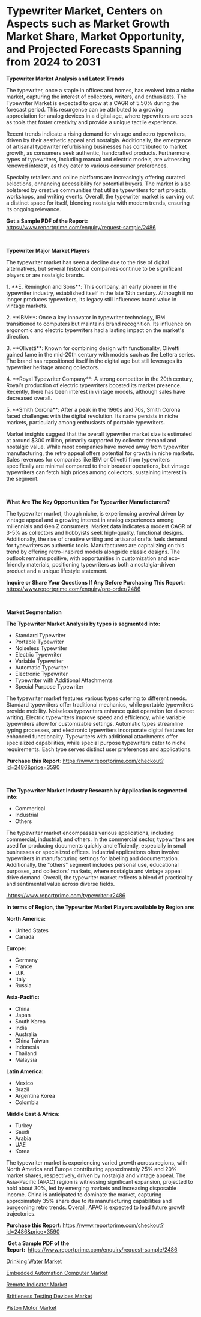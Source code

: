 <p><h1>Typewriter Market, Centers on Aspects such as Market Growth Market Share, Market Opportunity, and Projected Forecasts Spanning from 2024 to 2031</h1></p><p><strong>Typewriter Market Analysis and Latest Trends</strong></p>
<p><p>The typewriter, once a staple in offices and homes, has evolved into a niche market, capturing the interest of collectors, writers, and enthusiasts. The Typewriter Market is expected to grow at a CAGR of 5.50% during the forecast period. This resurgence can be attributed to a growing appreciation for analog devices in a digital age, where typewriters are seen as tools that foster creativity and provide a unique tactile experience.</p><p>Recent trends indicate a rising demand for vintage and retro typewriters, driven by their aesthetic appeal and nostalgia. Additionally, the emergence of artisanal typewriter refurbishing businesses has contributed to market growth, as consumers seek authentic, handcrafted products. Furthermore, types of typewriters, including manual and electric models, are witnessing renewed interest, as they cater to various consumer preferences.</p><p>Specialty retailers and online platforms are increasingly offering curated selections, enhancing accessibility for potential buyers. The market is also bolstered by creative communities that utilize typewriters for art projects, workshops, and writing events. Overall, the typewriter market is carving out a distinct space for itself, blending nostalgia with modern trends, ensuring its ongoing relevance.</p></p>
<p><strong>Get a Sample PDF of the Report:&nbsp;</strong> <a href="https://www.reportprime.com/enquiry/request-sample/2486">https://www.reportprime.com/enquiry/request-sample/2486</a></p>
<p>&nbsp;</p>
<p><strong>Typewriter Major Market Players</strong></p>
<p><p>The typewriter market has seen a decline due to the rise of digital alternatives, but several historical companies continue to be significant players or are nostalgic brands. </p><p>1. **E. Remington and Sons**: This company, an early pioneer in the typewriter industry, established itself in the late 19th century. Although it no longer produces typewriters, its legacy still influences brand value in vintage markets. </p><p>2. **IBM**: Once a key innovator in typewriter technology, IBM transitioned to computers but maintains brand recognition. Its influence on ergonomic and electric typewriters had a lasting impact on the market's direction.</p><p>3. **Olivetti**: Known for combining design with functionality, Olivetti gained fame in the mid-20th century with models such as the Lettera series. The brand has repositioned itself in the digital age but still leverages its typewriter heritage among collectors.</p><p>4. **Royal Typewriter Company**: A strong competitor in the 20th century, Royal’s production of electric typewriters boosted its market presence. Recently, there has been interest in vintage models, although sales have decreased overall.</p><p>5. **Smith Corona**: After a peak in the 1960s and 70s, Smith Corona faced challenges with the digital revolution. Its name persists in niche markets, particularly among enthusiasts of portable typewriters.</p><p>Market insights suggest that the overall typewriter market size is estimated at around $300 million, primarily supported by collector demand and nostalgic value. While most companies have moved away from typewriter manufacturing, the retro appeal offers potential for growth in niche markets. Sales revenues for companies like IBM or Olivetti from typewriters specifically are minimal compared to their broader operations, but vintage typewriters can fetch high prices among collectors, sustaining interest in the segment.</p></p>
<p>&nbsp;</p>
<p><strong>What Are The Key Opportunities For Typewriter Manufacturers?</strong></p>
<p><p>The typewriter market, though niche, is experiencing a revival driven by vintage appeal and a growing interest in analog experiences among millennials and Gen Z consumers. Market data indicates a modest CAGR of 3-5% as collectors and hobbyists seek high-quality, functional designs. Additionally, the rise of creative writing and artisanal crafts fuels demand for typewriters as authentic tools. Manufacturers are capitalizing on this trend by offering retro-inspired models alongside classic designs. The outlook remains positive, with opportunities in customization and eco-friendly materials, positioning typewriters as both a nostalgia-driven product and a unique lifestyle statement.</p></p>
<p><strong>Inquire or Share Your Questions If Any Before Purchasing This Report:</strong> <a href="https://www.reportprime.com/enquiry/pre-order/2486">https://www.reportprime.com/enquiry/pre-order/2486</a></p>
<p>&nbsp;</p>
<p><strong>Market Segmentation</strong></p>
<p><strong>The Typewriter Market Analysis by types is segmented into:</strong></p>
<p><ul><li>Standard Typewriter</li><li>Portable Typewriter</li><li>Noiseless Typewriter</li><li>Electric Typewriter</li><li>Variable Typewriter</li><li>Automatic Typewriter</li><li>Electronic Typewriter</li><li>Typewriter with Additional Attachments</li><li>Special Purpose Typewriter</li></ul></p>
<p><p>The typewriter market features various types catering to different needs. Standard typewriters offer traditional mechanics, while portable typewriters provide mobility. Noiseless typewriters enhance quiet operation for discreet writing. Electric typewriters improve speed and efficiency, while variable typewriters allow for customizable settings. Automatic types streamline typing processes, and electronic typewriters incorporate digital features for enhanced functionality. Typewriters with additional attachments offer specialized capabilities, while special purpose typewriters cater to niche requirements. Each type serves distinct user preferences and applications.</p></p>
<p><strong>Purchase this Report:&nbsp;</strong><a href="https://www.reportprime.com/checkout?id=2486&price=3590">https://www.reportprime.com/checkout?id=2486&price=3590</a></p>
<p>&nbsp;</p>
<p><strong>The Typewriter Market Industry Research by Application is segmented into:</strong></p>
<p><ul><li>Commerical</li><li>Industrial</li><li>Others</li></ul></p>
<p><p>The typewriter market encompasses various applications, including commercial, industrial, and others. In the commercial sector, typewriters are used for producing documents quickly and efficiently, especially in small businesses or specialized offices. Industrial applications often involve typewriters in manufacturing settings for labeling and documentation. Additionally, the "others" segment includes personal use, educational purposes, and collectors' markets, where nostalgia and vintage appeal drive demand. Overall, the typewriter market reflects a blend of practicality and sentimental value across diverse fields.</p></p>
<p><a href="https://www.reportprime.com/typewriter-r2486">&nbsp;https://www.reportprime.com/typewriter-r2486</a></p>
<p><strong>In terms of Region, the Typewriter Market Players available by Region are:</strong></p>
<p>
    <p> <strong> North America: </strong>
        <ul>
            <li>United States</li>
            <li>Canada</li>
        </ul>
        </p> 
    <p> <strong> Europe: </strong>
        <ul>
            <li>Germany</li>
            <li>France</li>
            <li>U.K.</li>
            <li>Italy</li>
            <li>Russia</li>
        </ul>
        </p> 
    <p> <strong> Asia-Pacific: </strong>
        <ul>
            <li>China</li>
            <li>Japan</li>
            <li>South Korea</li>
            <li>India</li>
            <li>Australia</li>
            <li>China Taiwan</li>
            <li>Indonesia</li>
            <li>Thailand</li>
            <li>Malaysia</li>
        </ul>
        </p> 
    <p> <strong> Latin America: </strong>
        <ul>
            <li>Mexico</li>
            <li>Brazil</li>
            <li>Argentina Korea</li>
            <li>Colombia</li>
        </ul>
        </p> 
    <p> <strong> Middle East & Africa: </strong>
        <ul>
            <li>Turkey</li>
            <li>Saudi</li>
            <li>Arabia</li>
            <li>UAE</li>
            <li>Korea</li>
        </ul>
    </p>
    </p>
<p><p>The typewriter market is experiencing varied growth across regions, with North America and Europe contributing approximately 25% and 20% market shares, respectively, driven by nostalgia and vintage appeal. The Asia-Pacific (APAC) region is witnessing significant expansion, projected to hold about 30%, led by emerging markets and increasing disposable income. China is anticipated to dominate the market, capturing approximately 35% share due to its manufacturing capabilities and burgeoning retro trends. Overall, APAC is expected to lead future growth trajectories.</p></p>
<p><strong>Purchase this Report: </strong><a href="https://www.reportprime.com/checkout?id=2486&price=3590">https://www.reportprime.com/checkout?id=2486&price=3590</a></p>
<p>&nbsp;<strong>Get a Sample PDF of the Report:&nbsp;&nbsp;</strong><a href="https://www.reportprime.com/enquiry/request-sample/2486">https://www.reportprime.com/enquiry/request-sample/2486</a></p>
<p><strong></strong></p>
<p><p><a href="https://www.linkedin.com/pulse/what-driving-global-drinking-water-market-dive-trends-applications-u8lze?trackingId=qCerIeGpS7mkI0%2FNPX9HFg%3D%3D">Drinking Water Market</a></p><p><a href="https://github.com/ygfu6u/Market-Research-Report-List-1/blob/main/embedded-automation-computer-market.md">Embedded Automation Computer Market</a></p><p><a href="https://github.com/mahnoor2003/Market-Research-Report-List-6/blob/main/remote-indicator-market.md">Remote Indicator Market</a></p><p><a href="https://issuu.com/reportprime-2/docs/brittleness-testing-devices-market-_06b6cb686c976b">Brittleness Testing Devices Market</a></p><p><a href="https://www.linkedin.com/pulse/what-factors-influence-piston-motor-market-coming-years-product-uowkc?trackingId=59FF7HycSSmJQKSyqk2XzA%3D%3D">Piston Motor Market</a></p></p>